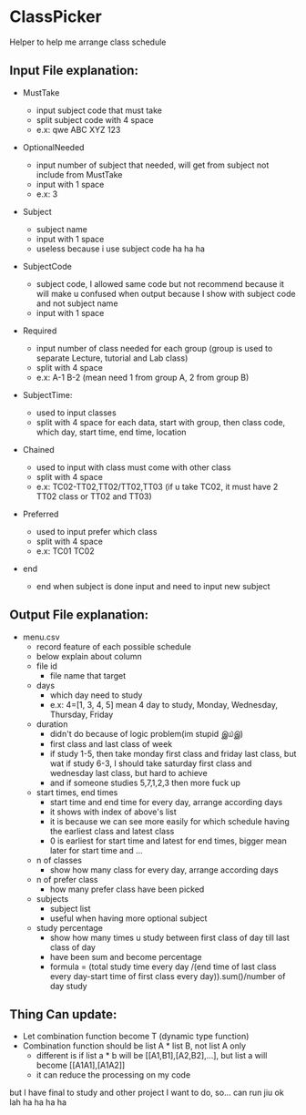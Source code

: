 # ClassPicker
Helper to help me arrange class schedule

## Input File explanation:
  - MustTake
    - input subject code that must take
    - split subject code with 4 space
    - e.x:    qwe    ABC    XYZ    123
  - OptionalNeeded
    - input number of subject that needed, will get from subject not include from MustTake
    - input with 1 space
    - e.x: 3
    
  - Subject
    - subject name
    - input with 1 space
    - useless because i use subject code ha ha ha
  - SubjectCode
    - subject code, I allowed same code but not recommend because it will make u confused when output because I show with subject code and not subject name
    - input with 1 space
  - Required
    - input number of class needed for each group (group is used to separate Lecture, tutorial and Lab class)
    - split with 4 space
    - e.x:    A-1    B-2 (mean need 1 from group A, 2 from group B)
  - SubjectTime:
    - used to input classes
    - split with 4 space for each data, start with group, then class code, which day, start time, end time, location
  - Chained
    - used to input with class must come with other class
    - split with 4 space
    - e.x:    TC02-TT02,TT02/TT02,TT03 (if u take TC02, it must have 2 TT02 class or TT02 and TT03)
  - Preferred
    - used to input prefer which class
    - split with 4 space
    - e.x:    TC01    TC02
  - end
    - end when subject is done input and need to input new subject
    
## Output File explanation:
  - menu.csv
    - record feature of each possible schedule
    - below explain about column
    - file id
      - file name that target
    - days
      - which day need to study
      - e.x: 4=[1, 3, 4, 5] mean 4 day to study, Monday, Wednesday, Thursday, Friday
    - duration
      - didn't do because of logic problem(im stupid இ௰இ)
      - first class and last class of week
      - if study 1-5, then take monday first class and friday last class, but wat if study 6-3, I should take saturday first class and wednesday last class, but hard to achieve
      - and if someone studies 5,7,1,2,3 then more fuck up
    - start times, end times
      - start time and end time for every day, arrange according days
      - it shows with index of above's list
      - it is because we can see more easily for which schedule having the earliest class and latest class
      - 0 is earliest for start time and latest for end times, bigger mean later for start time and ...
    - n of classes
      - show how many class for every day, arrange according days
    - n of prefer class
      - how many prefer class have been picked
    - subjects
      - subject list
      - useful when having more optional subject
    - study percentage
      - show how many times u study between first class of day till last class of day
      - have been sum and become percentage
      - formula = (total study time every day /(end time of last class every day-start time of first class every day)).sum()/number of day study

## Thing Can update:
  - Let combination function become T (dynamic type function)
  - Combination function should be list A * list B, not list A only
    - different is if list a * b will be [[A1,B1],[A2,B2],...], but list a will become [[A1A1],[A1A2]]
    - it can reduce the processing on my code

but I have final to study and other project I want to do, so... can run jiu ok lah ha ha ha ha
